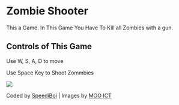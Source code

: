 # Zombie Shooter
<p>This a Game. In This Game You Have To Kill all Zombies with a gun.</p>
<h2> Controls of This Game</h2>
<p>Use W, S, A, D to move</p>
<p>Use Space Key to Shoot Zommbies</p>
<img src='https://www.linkpicture.com/q/Screenshot-40_9.png' type='image'></a>

Coded by <a href="https://www.realspeediboi.xyz">SpeediBoi</a> | Images by <a href="https://www.mooict.com">MOO ICT</a>
